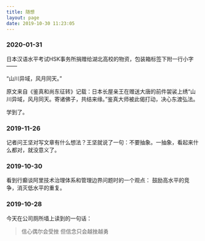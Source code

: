 ```yaml
---
title: 随想
layout: page
date: 2019-10-30 11:23:05
---
```


### 2020-01-31

日本汉语水平考试HSK事务所捐赠给湖北高校的物资，包装箱标签下附一行小字——

“山川异域，风月同天。”

原文来自《鉴真和尚东征转》记载：日本长屋亲王在赠送大唐的前件袈裟上绣“山川异域，风月同天。寄诸佛子，共结来缘。”鉴真大师被此偈打动，决心东渡弘法。

学到了。



### 2019-11-26

记者问王坚对写文章有什么想法？王坚就说了一句：不要抽象。一抽象，看起来什么都对，就没意义了。



### 2019-10-30

看到行癫谈阿里技术治理体系和管理边界问题时的一个观点：
鼓励高水平的竞争，消灭低水平的重复。



### 2019-10-28

今天在公司厕所墙上读到的一句话：

> 信心偶尔会受挫
> 但信念只会越挫越勇


